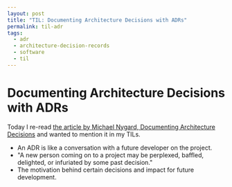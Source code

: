 ```yaml
---
layout: post
title: "TIL: Documenting Architecture Decisions with ADRs"
permalink: til-adr
tags:
  - adr
  - architecture-decision-records
  - software
  - til
---
```


# Documenting Architecture Decisions with ADRs

Today I re-read [the article by Michael Nygard, Documenting Architecture Decisions](https://cognitect.com/blog/2011/11/15/documenting-architecture-decisions)
and wanted to mention it in my TILs.

* An ADR is like a conversation with a future developer on the project.
* "A new person coming on to a project may be perplexed, baffled, delighted, or infuriated by some past decision."
* The motivation behind certain decisions and impact for future development.
